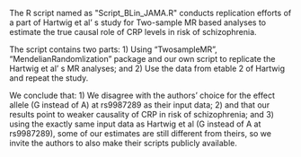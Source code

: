 The R script named as "Script_BLin_JAMA.R" conducts replication efforts of a part of Hartwig et al’ s study for Two-sample MR based analyses to estimate the true causal  role of CRP levels in risk of schizophrenia.

The script contains two parts: 1) Using “TwosampleMR”, “MendelianRandomlization” package and our own script to replicate the Hartwig et al’ s MR analyses; and 2) Use the data from etable 2 of Hartwig and repeat the study.

We conclude that: 1) We disagree with the authors’ choice for the effect allele (G instead of A) at rs9987289 as their input data; 2) and that our results point to weaker causality of CRP in risk of schizophrenia; and 3) using the exactly same input data as Hartwig et al (G instead of A at rs9987289), some of our estimates are still different from theirs, so we invite the authors to also make their scripts publicly available.
